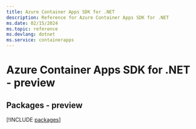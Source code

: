 ```yaml
---
title: Azure Container Apps SDK for .NET
description: Reference for Azure Container Apps SDK for .NET
ms.date: 02/15/2024
ms.topic: reference
ms.devlang: dotnet
ms.service: containerapps
---
```

# Azure Container Apps SDK for .NET - preview
## Packages - preview
[!INCLUDE [packages](container-apps-index.md)]